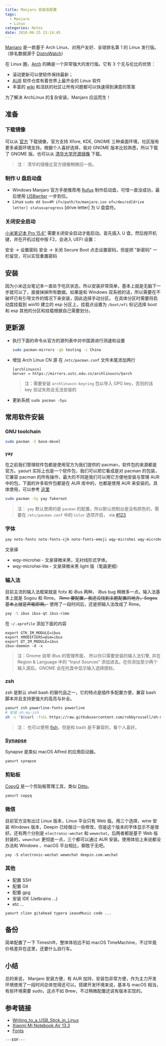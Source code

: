 ```yaml
---
title: Manjaro 安装及配置
tags:
  - Manjaro
  - Linux
categories: Notes
date: 2018-06-25 13:14:45
---
```



[Manjaro](https://manjaro.org/) 是一款基于 Arch Linux、对用户友好、全球排名第 1 的 Linux 发行版。（排名数据源于 [DistroWatch](http://distrowatch.com/)）

在 Linux 圈，[Arch](https://www.archlinux.org/) 的确是一个异常强大的发行版。它有 3 个无与伦比的优势：

- 滚动更新可以使软件保持最新；
- [AUR](https://aur.archlinux.org/) 软件仓库有着世界上最齐全的 Linux 软件
- 丰富的 [wiki](https://wiki.archlinux.org/) 和活跃的社区让所有问题都可以快速得到满意的答案

为了解决 ArchLinux 的复杂安装，Manjaro 应运而生！

## 准备

### 下载镜像
可以从 [官方](https://manjaro.org/get-manjaro/) 下载镜像，官方支持 Xfore, KDE, GNOME 三种桌面环境，社区版有更多桌面环境支持。根据个人喜好选择，我对 GNOME 版本比较熟悉，所以下载了 GNOME 版。也可以从 [清华大学开源镜像](https://mirrors.tuna.tsinghua.edu.cn/manjaro-cd/) 下载。

> 注： 清华的镜像比官方镜像稍微旧一些。

### 制作 U 盘启动盘

- Windows
    Manjaro 官方手册推荐用 [Rufus](https://rufus.akeo.ie/) 制作启动盘，可惜一直没成功，最后使用 [USBwriter](https://sourceforge.net/projects/usbwriter/) 一步到位。
- Linux
    `sudo dd bs=4M if=/path/to/manjaro.iso of=/dev/sd[drive letter] status=progress`  [drive letter] 为 U 盘盘符。

<escape><!-- more --></escape>

### 关闭安全启动

[小米笔记本 Pro 15.6″](https://www.mi.com/mibookpro/) 需要关闭安全启动才能启动。首先插入 U 盘，然后按开机键，并在开机过程中按 F2，会进入 UEFI 设置：

安全 -> 设置密码
安全 -> 关闭 Secure Boot
点击设置密码，但是把 "新密码" 一栏留空，可以实现重置密码

## 安装

因为小米这台笔记本一直处于吃灰状态，所以安装非常简单，基本上就是无脑下一步就可以了，直接抹掉所有数据。如果是和 Windows 双系统的话，所以需要在不破坏已有引导文件的情况下来安装，因此选择手动分区。
在具体分区时需要将启动盘挂载到 win10 建立的 esp 分区上，挂载点设置为 `/boot/efi` 标记选择 boot 和 esp 其他的分区和挂载根据自己需要划分。

## 更新源

- 执行下面的命令从官方的源列表中对中国源进行测速和设置
    ```bash
    sudo pacman-mirrors -gb testing -c China
    ```
- 增加 Arch Linux CN 源
    在 `/etc/pacman.conf` 文件末尾添加两行
    ```
    [archlinuxcn]
    Server = https://mirrors.ustc.edu.cn/archlinuxcn/$arch
    ```
    > 注：需要安装 `archlinuxcn-keyring` 包以导入 GPG key，否则的话 key 验证失败会无法安装的
- 更新系统
    `sudo pacman -Syu`

## 常用软件安装

### GNU toolchain

```bash
sudo pacman -S base-devel
```

### `yay`

在之前我们管理软件包都是使用官方为我们提供的 pacman，软件包的来源都是官方。yaourt 实际上也是一个软件包，我们可以把它看成是对 pacman 的包装，它兼容 pacman 的所有操作，最大的不同是我们可以用它方便地安装与管理 AUR 中的包，下面的许多软件包都是在 AUR 库中的，也都是使用 AUR 来安装的。具体使用，可以参考 [这里](https://github.com/Jguer/yay)

```bash
sudo pacman -Sy yay fakeroot
```
> 注： `yay` 默认使用的是 `pacman` 的配置，所以默认控制台是没有颜色的，需要在 `/etc/pacman.conf` 中的 `Color` 选项开启， via [#123](https://github.com/Jguer/yay/issues/123) 

### 字体

```bash
yay noto-fonts noto-fonts-cjk noto-fonts-emoji wqy-microhei wqy-microhei-lite
```
文泉驿
- wqy-microhei - 文泉驿微米黑，无衬线形式字体。
- wqy-microhei-lite - 文泉驿微米黑 light 版（笔画更细）

### 输入法

目前主流的输入法框架就是 fcitx 和 iBus 两种， iBus bug 稍微多一点。输入法基本上就是 Sogou 和 Rime。 ~~Rime 要配置，我还没找到主题配置的地方，Sogou 基本上就是开箱即用。~~ 使用了一段时间后，还是把输入法改成了 Rime。

```bash
yay -S ibus ibus-qt ibus-rime
```
在 `~/.xprofile` 添加下面的内容

```
export GTK_IM_MODULE=ibus
export XMODIFIERS=@im=ibus
export QT_IM_MODULE=ibus
ibus-daemon -d -x
```
> 注：Gnome 自带 iBus 的管理界面， 所以你只需要安装的输入法引擎, 并在 Region & Language 中的 “Input Sources” 添加进去。在你添加至少两个输入源后，GNOME 会在托盘中显示输入选择图标。

### zsh

zsh 是默认 shell bash 的替代品之一，它的特点是插件多配置方便，兼容 bash 脚本并且支持更强大的高亮与补全。

```bash
yaourt zsh powerline-fonts powerline
# 安装 oh-my-zsh
sh -c "$(curl -fsSL https://raw.githubusercontent.com/robbyrussell/oh-my-zsh/master/tools/install.sh)"
```
> 注： 也可以使用 [fish](https://fishshell.com/)，但是和 bash 是不兼容的，看个人喜好。

### [Synapse](https://launchpad.net/synapse-project)

Synapse 是类似 macOS Alfred 的应用启动器。

```bash
yaourt synapse
```

### 剪贴板

[CopyQ](https://hluk.github.io/CopyQ/) 是一个剪贴板管理工具，类似 [Ditto](https://ditto-cp.sourceforge.io/)。

```bash
yaourt copyq
```
### 微信

目前官方没有出过 Linux 版本，Linux 平台只有 Web 版。用三个选择，wine 安装 Windows 版本，Deepin 已经做过一些修改，但是这个版本的字体显示不是很好。还有两个分别是 `electronic-wechat` 和 `wewechat`，后两者都是基于 Web 版封装的，`wewechat` 更彻底一点，三个都可以通过 AUR 安装。使用体验上来说都没办法和 Windows 、macOS 平台相比，聊胜于无吧。

```
yay -S electronic-wechat wewechat deepin.com.wechat
```

### 其他

- 配置 SSH
- 配置 Git
- 配置 gpg
- 安装 IDE (Jetbrains ...)
- etc ...

```bash
yaourt clion gitahead typora ieaseMusic code ...
```

## 备份

简单配置了一下 Timeshift，整体体验远不如 macOS TimeMachine，不过毕竟价格差异在这里，还要什么自行车。

## 小结

总的来说， Manjaro 安装方便，有 AUR 加持，安装包非常方便，作为主力开发环境使用了一段时间总体觉得还可以。搭建开发环境来说，基本与 macOS 相当，有些环境需要 sudo，这点不如 Brew，不过稍微配置还说有版本实现的。

## 参考链接

- [Writing_to_a_USB_Stick_in_Linux](https://wiki.manjaro.org/index.php?title=Burn_an_ISO_File#Writing_to_a_USB_Stick_in_Linux)
- [Xiaomi Mi Notebook Air 13.3](https://wiki.archlinux.org/index.php/Xiaomi_Mi_Notebook_Air_13.3_(2016))
- [Fonts](https://wiki.archlinux.org/index.php/Fonts_(%E7%AE%80%E4%BD%93%E4%B8%AD%E6%96%87))

`---EOF---`
